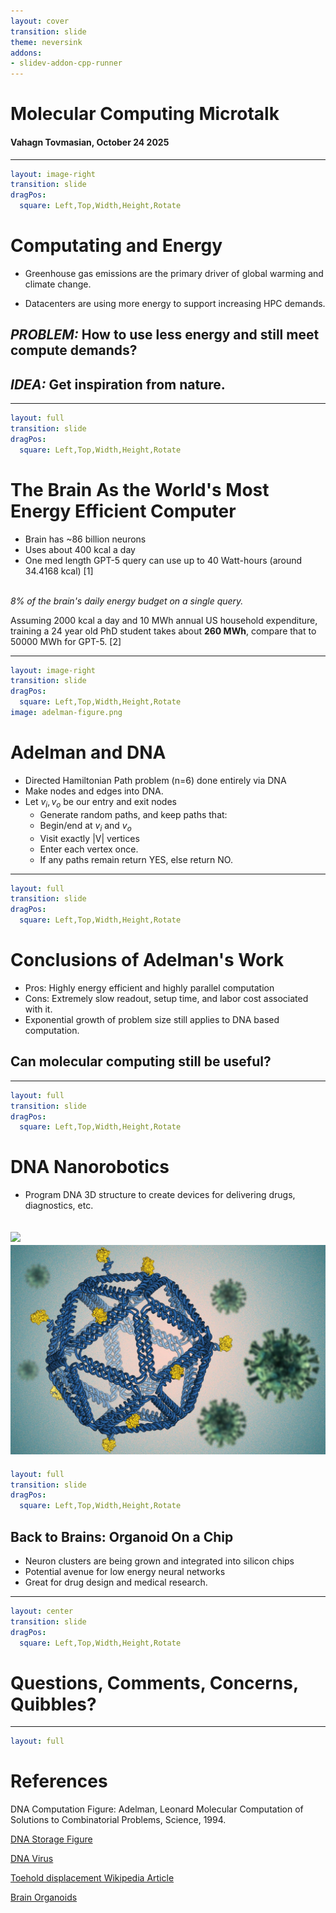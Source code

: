 ```yaml
---
layout: cover
transition: slide
theme: neversink
addons:
- slidev-addon-cpp-runner
---
```


# Molecular Computing Microtalk
#### Vahagn Tovmasian, October 24 2025

---

```yaml
layout: image-right
transition: slide
dragPos:
  square: Left,Top,Width,Height,Rotate
```
# Computating and Energy 

- Greenhouse gas emissions are the primary driver of global warming and climate change. 

- Datacenters are using more energy to support increasing HPC demands.

## _PROBLEM:_ How to use less energy and still meet compute demands?
## _IDEA:_ Get inspiration from nature.

---

```yaml
layout: full
transition: slide
dragPos:
  square: Left,Top,Width,Height,Rotate
```

# The Brain As the World's Most Energy Efficient Computer

- Brain has ~86 billion neurons
- Uses about 400 kcal a day
- One med length GPT-5 query can use up to 40 Watt-hours (around 34.4168 kcal) [1]

<br> *_8% of the brain's daily energy budget on a single query_.*

<AdmonitionType title="Energy in terms of PhD Students" type="tip" width="300px" custom="text-lg" v-drag="[68,396,816,91]">
Assuming 2000 kcal a day and 10 MWh annual US household expenditure, training a 24 year old PhD student takes about <b>260 MWh</b>, compare that to 50000 MWh for GPT-5. [2]
</AdmonitionType>

---

```yaml
layout: image-right
transition: slide
dragPos:
  square: Left,Top,Width,Height,Rotate
image: adelman-figure.png
```
# Adelman and DNA 

- Directed Hamiltonian Path problem (n=6) done entirely via DNA 
- Make nodes and edges into DNA. 
- Let $v_i, v_o$ be our entry and exit nodes
  - Generate random paths, and keep paths that:
  - Begin/end at $v_i$ and $v_o$
  - Visit exactly |V| vertices
  - Enter each vertex once.
  - If any paths remain return YES, else return NO.

---

```yaml
layout: full
transition: slide
dragPos:
  square: Left,Top,Width,Height,Rotate
```

# Conclusions of Adelman's Work
- Pros: Highly energy efficient and highly parallel computation
- Cons: Extremely slow readout, setup time, and labor cost associated with it.
- Exponential growth of problem size still applies to DNA based computation.

## Can molecular computing still be useful?

---

```yaml
layout: full
transition: slide
dragPos:
  square: Left,Top,Width,Height,Rotate
```
# DNA Nanorobotics

- Program DNA 3D structure to create devices for delivering drugs, diagnostics, etc.

![](image-1.png)
![](image.png)
---

```yaml
layout: full
transition: slide
dragPos:
  square: Left,Top,Width,Height,Rotate
```
## Back to Brains: Organoid On a Chip

- Neuron clusters are being grown and integrated into silicon chips
- Potential avenue for low energy neural networks
- Great for drug design and medical research.

---

```yaml
layout: center
transition: slide
dragPos:
  square: Left,Top,Width,Height,Rotate
```

# Questions, Comments, Concerns, Quibbles?


--- 

```yaml
layout: full
```

# References
DNA Computation Figure: Adelman, Leonard Molecular Computation of Solutions to
Combinatorial Problems, Science, 1994.

[DNA Storage Figure](https://www.nature.com/articles/537022a)

[DNA Virus](https://news.mit.edu/2020/dna-origami-vaccine-design-rules-0629)

[Toehold displacement Wikipedia Article ](https://en.wikipedia.org/wiki/Toehold_mediated_strand_displacement#/media/File:Toehold_mediated_strand_displacement.png)

[Brain Organoids](https://www.sciencealert.com/swiss-startup-connects-16-human-mini-brains-to-create-low-energy-biocomputer)
